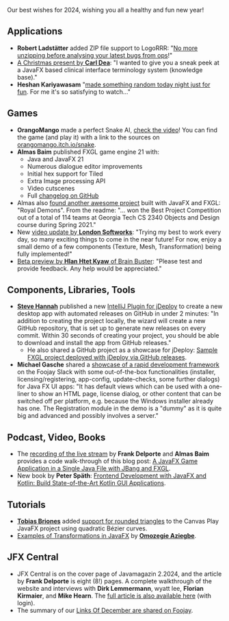 Our best wishes for 2024, wishing you all a healthy and fun new year!

## Applications

* **Robert Ladstätter** added ZIP file support to LogoRRR: "[No more unzipping before analysing your latest bugs from ops](https://twitter.com/rladstaetter/status/1741795036826566704)!"
* [A Christmas present by **Carl Dea**](https://twitter.com/carldea/status/1738937742984126795): "I wanted to give you a sneak peek at a JavaFX based clinical interface terminology system (knowledge base)."
* **Heshan Kariyawasam** "[made something random today night just for fun](https://www.linkedin.com/posts/heshanthenura_java-javafx-music-activity-7148745375539970048-aKXD). For me it's so satisfying to watch..."

## Games

* **OrangoMango** made a perfect Snake AI, [check the video](https://twitter.com/orango_mango/status/1741480547627507809)! You can find the game (and play it) with a link to the sources on [orangomango.itch.io/snake](https://orangomango.itch.io/snake).
* **Almas Baim** published FXGL game engine 21 with:
  * Java and JavaFX 21
  * Numerous dialogue editor improvements
  * Initial hex support for Tiled
  * Extra Image processing API
  * Video cutscenes
  * Full [changelog on GitHub](https://github.com/AlmasB/FXGL/releases/tag/21)
* Almas also [found another awesome project](https://twitter.com/AlmasBaim/status/1741128302050378091) built with JavaFX and FXGL: "Royal Demons". From the readme: "... won the Best Project Competition out of a total of 114 teams at Georgia Tech CS 2340 Objects and Design course during Spring 2021."
* New [video update by **London Softworks**](https://twitter.com/LondonSoftworks/status/1742674131299000615): "Trying my best to work every day, so many exciting things to come in the near future! For now, enjoy a small demo of a few components (Texture, Mesh, Transformation) being fully implemented!"
* [Beta preview by **Hlan Htet Kyaw** of Brain Buster](https://twitter.com/HlanHtetKyaw1/status/1742194376820814247): "Please test and provide feedback. Any help would be appreciated."

## Components, Libraries, Tools

* [**Steve Hannah**](https://twitter.com/shannah78) published a new [IntelliJ Plugin for jDeploy](https://jdeploy.substack.com/p/new-intellij-plugin-for-jdeploy) to create a new desktop app with automated releases on GitHub in under 2 minutes: "In addition to creating the project locally, the wizard will create a new GitHub repository, that is set up to generate new releases on every commit. Within 30 seconds of creating your project, you should be able to download and install the app from GitHub releases." 
  * He also shared a GitHub project as a showcase for jDeploy: [Sample FXGL project deployed with jDeploy via GitHub releases](https://github.com/shannah/fxgl-test8).
* **Michael Gasche** shared a [showcase of a rapid development framework](https://products.autumo.ch/modules/overview#at_ui) on the Foojay Slack with some out-of-the-box functionalities (installer, licensing/registering, app-config, update-checks, some further dialogs) for Java FX UI apps: "It has default views which can be used with a one-liner to show an HTML page, license dialog, or other content that can be switched off per platform, e.g. because the Windows installer already has one. The Registration module in the demo is a "dummy" as it is quite big and advanced and possibly involves a server."

## Podcast, Video, Books

* The [recording of the live stream](https://www.youtube.com/watch?v=IufaUwDsHUA) by **Frank Delporte** and **Almas Baim** provides a code walk-through of this blog post: [A JavaFX Game Application in a Single Java File with JBang and FXGL](https://webtechie.be/post/2023-12-14-jbang-fxgl/). 
* New book by **Peter Späth**: [Frontend Development with JavaFX and Kotlin: Build State-of-the-Art Kotlin GUI Applications](https://www.amazon.nl/Frontend-Development-JavaFX-Kotlin-State/dp/1484297164).

## Tutorials

* [**Tobias Briones**](https://twitter.com/tobiasbriones_) added [support for rounded triangles](https://blog.mathsoftware.engineer/drawing-a-rounded-triangle-via-quadratic-curves-2023-12-22) to the Canvas Play JavaFX project using quadratic Bézier curves.
* [Examples of Transformations in JavaFX](https://examples.javacodegeeks.com/examples-of-transformations-in-javafx/) by [**Omozegie Aziegbe**](https://twitter.com/OAziegbe).

## JFX Central

* JFX Central is on the cover page of Javamagazin 2.2024, and the article by **Frank Delporte** is eight (8!) pages. A complete walkthrough of the website and interviews with **Dirk Lemmermann**, wyatt lee, **Florian Kirmaier**, and **Mike Hearn**. The [full article is also available here](https://entwickler.de/java/jfx-central-javafx) (with login).
* The summary of our [Links Of December are shared on Foojay](https://foojay.io/today/javafx-links-of-december-2023/).